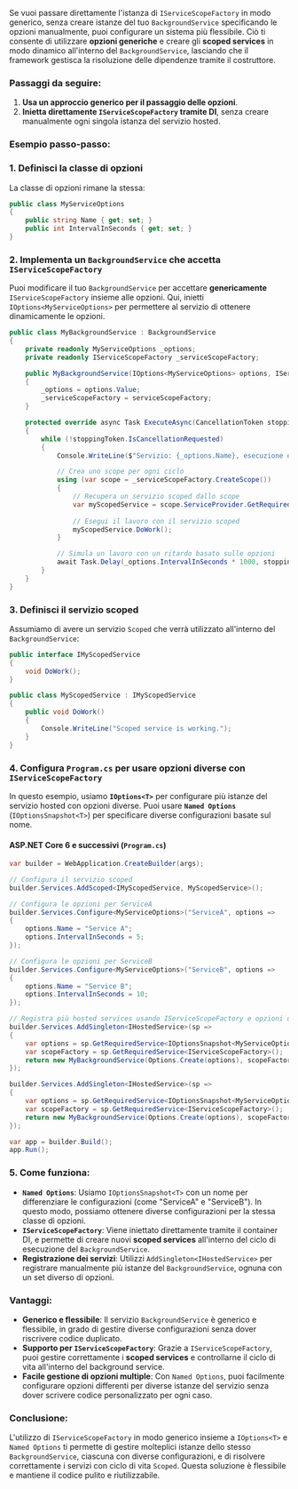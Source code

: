 Se vuoi passare direttamente l'istanza di `IServiceScopeFactory` in modo generico, senza creare istanze del tuo `BackgroundService` specificando le opzioni manualmente, puoi configurare un sistema più flessibile. Ciò ti consente di utilizzare **opzioni generiche** e creare gli **scoped services** in modo dinamico all'interno del `BackgroundService`, lasciando che il framework gestisca la risoluzione delle dipendenze tramite il costruttore.

### Passaggi da seguire:

1. **Usa un approccio generico per il passaggio delle opzioni**.
2. **Inietta direttamente `IServiceScopeFactory` tramite DI**, senza creare manualmente ogni singola istanza del servizio hosted.

### Esempio passo-passo:

### 1. Definisci la classe di opzioni

La classe di opzioni rimane la stessa:

```csharp
public class MyServiceOptions
{
    public string Name { get; set; }
    public int IntervalInSeconds { get; set; }
}
```

### 2. Implementa un `BackgroundService` che accetta `IServiceScopeFactory`

Puoi modificare il tuo `BackgroundService` per accettare **genericamente** `IServiceScopeFactory` insieme alle opzioni. Qui, inietti `IOptions<MyServiceOptions>` per permettere al servizio di ottenere dinamicamente le opzioni.

```csharp
public class MyBackgroundService : BackgroundService
{
    private readonly MyServiceOptions _options;
    private readonly IServiceScopeFactory _serviceScopeFactory;

    public MyBackgroundService(IOptions<MyServiceOptions> options, IServiceScopeFactory serviceScopeFactory)
    {
        _options = options.Value;
        _serviceScopeFactory = serviceScopeFactory;
    }

    protected override async Task ExecuteAsync(CancellationToken stoppingToken)
    {
        while (!stoppingToken.IsCancellationRequested)
        {
            Console.WriteLine($"Servizio: {_options.Name}, esecuzione ogni {_options.IntervalInSeconds} secondi");

            // Crea uno scope per ogni ciclo
            using (var scope = _serviceScopeFactory.CreateScope())
            {
                // Recupera un servizio scoped dallo scope
                var myScopedService = scope.ServiceProvider.GetRequiredService<IMyScopedService>();
                
                // Esegui il lavoro con il servizio scoped
                myScopedService.DoWork();
            }

            // Simula un lavoro con un ritardo basato sulle opzioni
            await Task.Delay(_options.IntervalInSeconds * 1000, stoppingToken);
        }
    }
}
```

### 3. Definisci il servizio scoped

Assumiamo di avere un servizio `Scoped` che verrà utilizzato all'interno del `BackgroundService`:

```csharp
public interface IMyScopedService
{
    void DoWork();
}

public class MyScopedService : IMyScopedService
{
    public void DoWork()
    {
        Console.WriteLine("Scoped service is working.");
    }
}
```

### 4. Configura `Program.cs` per usare opzioni diverse con `IServiceScopeFactory`

In questo esempio, usiamo **`IOptions<T>`** per configurare più istanze del servizio hosted con opzioni diverse. Puoi usare **`Named Options`** (`IOptionsSnapshot<T>`) per specificare diverse configurazioni basate sul nome.

#### **ASP.NET Core 6 e successivi (`Program.cs`)**

```csharp
var builder = WebApplication.CreateBuilder(args);

// Configura il servizio scoped
builder.Services.AddScoped<IMyScopedService, MyScopedService>();

// Configura le opzioni per ServiceA
builder.Services.Configure<MyServiceOptions>("ServiceA", options =>
{
    options.Name = "Service A";
    options.IntervalInSeconds = 5;
});

// Configura le opzioni per ServiceB
builder.Services.Configure<MyServiceOptions>("ServiceB", options =>
{
    options.Name = "Service B";
    options.IntervalInSeconds = 10;
});

// Registra più hosted services usando IServiceScopeFactory e opzioni diverse
builder.Services.AddSingleton<IHostedService>(sp =>
{
    var options = sp.GetRequiredService<IOptionsSnapshot<MyServiceOptions>>().Get("ServiceA");
    var scopeFactory = sp.GetRequiredService<IServiceScopeFactory>();
    return new MyBackgroundService(Options.Create(options), scopeFactory);
});

builder.Services.AddSingleton<IHostedService>(sp =>
{
    var options = sp.GetRequiredService<IOptionsSnapshot<MyServiceOptions>>().Get("ServiceB");
    var scopeFactory = sp.GetRequiredService<IServiceScopeFactory>();
    return new MyBackgroundService(Options.Create(options), scopeFactory);
});

var app = builder.Build();
app.Run();
```

### 5. Come funziona:

- **`Named Options`**: Usiamo `IOptionsSnapshot<T>` con un nome per differenziare le configurazioni (come "ServiceA" e "ServiceB"). In questo modo, possiamo ottenere diverse configurazioni per la stessa classe di opzioni.
- **`IServiceScopeFactory`**: Viene iniettato direttamente tramite il container DI, e permette di creare nuovi **scoped services** all'interno del ciclo di esecuzione del `BackgroundService`.
- **Registrazione dei servizi**: Utilizzi `AddSingleton<IHostedService>` per registrare manualmente più istanze del `BackgroundService`, ognuna con un set diverso di opzioni.

### Vantaggi:

- **Generico e flessibile**: Il servizio `BackgroundService` è generico e flessibile, in grado di gestire diverse configurazioni senza dover riscrivere codice duplicato.
- **Supporto per `IServiceScopeFactory`**: Grazie a `IServiceScopeFactory`, puoi gestire correttamente i **scoped services** e controllarne il ciclo di vita all'interno del background service.
- **Facile gestione di opzioni multiple**: Con `Named Options`, puoi facilmente configurare opzioni differenti per diverse istanze del servizio senza dover scrivere codice personalizzato per ogni caso.

### Conclusione:

L'utilizzo di `IServiceScopeFactory` in modo generico insieme a `IOptions<T>` e `Named Options` ti permette di gestire molteplici istanze dello stesso `BackgroundService`, ciascuna con diverse configurazioni, e di risolvere correttamente i servizi con ciclo di vita `Scoped`. Questa soluzione è flessibile e mantiene il codice pulito e riutilizzabile.
